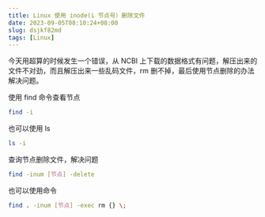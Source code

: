 ```yaml
---
title: Linux 使用 inode(i 节点号）删除文件
date: 2023-09-05T08:10:24+08:00
slug: dsjkf82md
tags: [Linux]
---
```


今天用超算的时候发生一个错误，从 NCBI 上下载的数据格式有问题，解压出来的文件不对劲，而且解压出来一些乱码文件，rm 删不掉，最后使用节点删除的办法解决问题。

<!--more-->

使用 find 命令查看节点

```bash
find -i
```

也可以使用 ls

```bash
ls -i
```

查询节点删除文件，解决问题

```bash
find -inum [节点] -delete
```

也可以使用命令

```bash
find . -inum [节点] -exec rm {} \;
```
